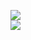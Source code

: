 [![](https://img.shields.io/badge/Made%20With-Github%20Spray-lightgrey.svg?style=for-the-badge&logo=github)](https://github.com/Annihil/github-spray#31739)  
[![](https://i.imgur.com/2DrTn0Z.gif)](https://github.com/Annihil/github-spray)
